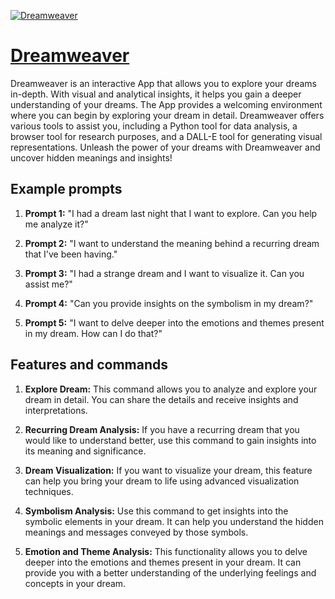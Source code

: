 [![Dreamweaver](https://files.oaiusercontent.com/file-aeqbC4ItTsE4OuJWxflh8xKV?se=2123-10-18T18%3A15%3A28Z&sp=r&sv=2021-08-06&sr=b&rscc=max-age%3D31536000%2C%20immutable&rscd=attachment%3B%20filename%3D69790520-3ea3-48b3-af67-989d829ea10f.png&sig=2Ali5Pa4M/pq6%2BuW8DnoGdx4s6cSoF7BriwhKFJietE%3D)](https://chat.openai.com/g/g-rUxP5ZfZc-dreamweaver)

# [Dreamweaver](https://chat.openai.com/g/g-rUxP5ZfZc-dreamweaver)

Dreamweaver is an interactive App that allows you to explore your dreams in-depth. With visual and analytical insights, it helps you gain a deeper understanding of your dreams. The App provides a welcoming environment where you can begin by exploring your dream in detail. Dreamweaver offers various tools to assist you, including a Python tool for data analysis, a browser tool for research purposes, and a DALL-E tool for generating visual representations. Unleash the power of your dreams with Dreamweaver and uncover hidden meanings and insights!

## Example prompts

1. **Prompt 1:** "I had a dream last night that I want to explore. Can you help me analyze it?"

2. **Prompt 2:** "I want to understand the meaning behind a recurring dream that I've been having."

3. **Prompt 3:** "I had a strange dream and I want to visualize it. Can you assist me?"

4. **Prompt 4:** "Can you provide insights on the symbolism in my dream?"

5. **Prompt 5:** "I want to delve deeper into the emotions and themes present in my dream. How can I do that?"

## Features and commands

1. **Explore Dream:** This command allows you to analyze and explore your dream in detail. You can share the details and receive insights and interpretations.

2. **Recurring Dream Analysis:** If you have a recurring dream that you would like to understand better, use this command to gain insights into its meaning and significance.

3. **Dream Visualization:** If you want to visualize your dream, this feature can help you bring your dream to life using advanced visualization techniques.

4. **Symbolism Analysis:** Use this command to get insights into the symbolic elements in your dream. It can help you understand the hidden meanings and messages conveyed by those symbols.

5. **Emotion and Theme Analysis:** This functionality allows you to delve deeper into the emotions and themes present in your dream. It can provide you with a better understanding of the underlying feelings and concepts in your dream.